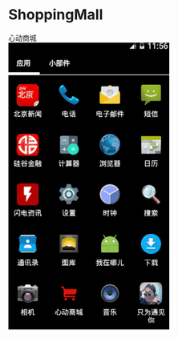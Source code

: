 # ShoppingMall
心动商城  
![image](https://github.com/xinpengfei520/ShoppingMall/blob/master/screenshot/image.gif)
